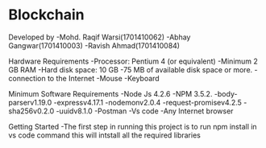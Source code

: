 # Blockchain

Developed by
 -Mohd. Raqif Warsi(1701410062)
 -Abhay Gangwar(1701410003)
 -Ravish Ahmad(1701410084)

Hardware Requirements
 -Processor: Pentium 4 (or equivalent)
 -Minimum 2 GB RAM
 -Hard disk space: 10 GB
 -75 MB of available disk space or more.
 -connection to the Internet 
 -Mouse
 -Keyboard

Minimum Software Requirements
 -Node Js 4.2.6
 -NPM 3.5.2.
 -body-parserv1.19.0
 -expressv4.17.1
 -nodemonv2.0.4
 -request-promisev4.2.5
 -sha256v0.2.0
 -uuidv8.1.0
 -Postman
 -Vs code
 -Any Internet browser

Getting Started
 -The first step in running this project is to run npm install in vs code command
  this will intstall all the required libraries 

 

